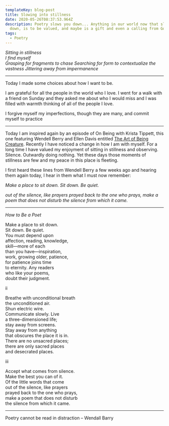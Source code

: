 ```yaml
---
templateKey: blog-post
title: Slowing into stillness
date: 2020-05-26T08:37:53.964Z
description: Poetry slows you down... Anything in our world now that slows us
  down, is to be valued, and maybe is a gift and even a calling from God
tags:
  - Poetry
---
```

*Sitting in stillness*\
*I find myself* \
*Grasping for fragments to chase
Searching for form to contextualize the vastness
Jittering away from impermanence*

- - -

Today I made some choices about how I want to be.

I am grateful for all the people in the world who I love. I went for a walk with a friend on Sunday and they asked me about who I would miss and I was filled with warmth thinking of all of the people I love.

I forgive myself my imperfections, though they are many, and commit myself to practice

- - -

Today I am inspired again by an episode of On Being with Krista Tippett, this one featuring Wendell Berry and Ellen Davis entitled [The Art of Being Creature](https://onbeing.org/programs/wendell-berry-ellen-davis-the-art-of-being-creatures/). Recently I have noticed a change in how I am with myself. For a long time I have valued my enjoyment of sitting in stillness and observing. Silence. Outwardly doing nothing. Yet these days those moments of stillness are few and my peace in this place is fleeting. 

I first heard these lines from Wendell Berry a few weeks ago and hearing them again today, I hear in them what I must now remember:

*Make a place to sit down.* *Sit down. Be quiet.*  

*out of the silence, like prayers* *prayed back to the one who prays,* *make a poem that does not disturb* *the silence from which it came.*

- - -

*How to Be a Poet*

Make a place to sit down.\
Sit down. Be quiet.\
You must depend upon\
affection, reading, knowledge,\
skill—more of each\
than you have—inspiration,\
work, growing older, patience,\
for patience joins time\
to eternity. Any readers\
who like your poems,\
doubt their judgment.

ii

Breathe with unconditional breath\
the unconditioned air.\
Shun electric wire.\
Communicate slowly. Live\
a three-dimensioned life;\
stay away from screens.\
Stay away from anything\
that obscures the place it is in.\
There are no unsacred places;\
there are only sacred places\
and desecrated places.

iii

Accept what comes from silence.\
Make the best you can of it.\
Of the little words that come\
out of the silence, like prayers\
prayed back to the one who prays,\
make a poem that does not disturb\
the silence from which it came.

- - -

Poetry cannot be read in distraction – Wendall Barry